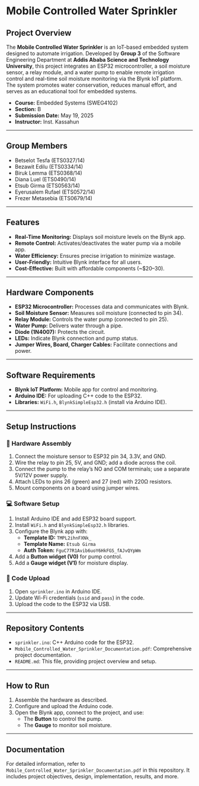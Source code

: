 # Mobile Controlled Water Sprinkler

## Project Overview

The **Mobile Controlled Water Sprinkler** is an IoT-based embedded system designed to automate irrigation. Developed by **Group 3** of the Software Engineering Department at **Addis Ababa Science and Technology University**, this project integrates an ESP32 microcontroller, a soil moisture sensor, a relay module, and a water pump to enable remote irrigation control and real-time soil moisture monitoring via the Blynk IoT platform. The system promotes water conservation, reduces manual effort, and serves as an educational tool for embedded systems.

- **Course:** Embedded Systems (SWEG4102)  
- **Section:** B  
- **Submission Date:** May 19, 2025  
- **Instructor:** Inst. Kassahun

---

## Group Members

- Betselot Tesfa (ETS0327/14)  
- Bezawit Edilu (ETS0334/14)  
- Biruk Lemma (ETS0368/14)  
- Diana Luel (ETS0490/14)  
- Etsub Girma (ETS0563/14)  
- Eyerusalem Rufael (ETS0572/14)  
- Frezer Metasebia (ETS0679/14)

---

## Features

- **Real-Time Monitoring:** Displays soil moisture levels on the Blynk app.  
- **Remote Control:** Activates/deactivates the water pump via a mobile app.  
- **Water Efficiency:** Ensures precise irrigation to minimize wastage.  
- **User-Friendly:** Intuitive Blynk interface for all users.  
- **Cost-Effective:** Built with affordable components (~$20–30).

---

## Hardware Components

- **ESP32 Microcontroller:** Processes data and communicates with Blynk.  
- **Soil Moisture Sensor:** Measures soil moisture (connected to pin 34).  
- **Relay Module:** Controls the water pump (connected to pin 25).  
- **Water Pump:** Delivers water through a pipe.  
- **Diode (1N4007):** Protects the circuit.  
- **LEDs:** Indicate Blynk connection and pump status.  
- **Jumper Wires, Board, Charger Cables:** Facilitate connections and power.

---

## Software Requirements

- **Blynk IoT Platform:** Mobile app for control and monitoring.  
- **Arduino IDE:** For uploading C++ code to the ESP32.  
- **Libraries:** `WiFi.h`, `BlynkSimpleEsp32.h` (install via Arduino IDE).

---

## Setup Instructions

### 🔧 Hardware Assembly

1. Connect the moisture sensor to ESP32 pin 34, 3.3V, and GND.  
2. Wire the relay to pin 25, 5V, and GND; add a diode across the coil.  
3. Connect the pump to the relay’s NO and COM terminals; use a separate 5V/12V power supply.  
4. Attach LEDs to pins 26 (green) and 27 (red) with 220Ω resistors.  
5. Mount components on a board using jumper wires.

### 💻 Software Setup

1. Install Arduino IDE and add ESP32 board support.  
2. Install `WiFi.h` and `BlynkSimpleEsp32.h` libraries.  
3. Configure the Blynk app with:  
   - **Template ID:** `TMPL2ihnFXNk_`  
   - **Template Name:** `Etsub Girma`  
   - **Auth Token:** `FguC77R1Avib6uoY6HkFGS_fAJvQYpWm`  
4. Add a **Button widget (V0)** for pump control.  
5. Add a **Gauge widget (V1)** for moisture display.

### 🔌 Code Upload

1. Open `sprinkler.ino` in Arduino IDE.  
2. Update Wi-Fi credentials (`ssid` and `pass`) in the code.  
3. Upload the code to the ESP32 via USB.

---

## Repository Contents

- `sprinkler.ino`: C++ Arduino code for the ESP32.  
- `Mobile_Controlled_Water_Sprinkler_Documentation.pdf`: Comprehensive project documentation.  
- `README.md`: This file, providing project overview and setup.

---

## How to Run

1. Assemble the hardware as described.  
2. Configure and upload the Arduino code.  
3. Open the Blynk app, connect to the project, and use:
   - The **Button** to control the pump.
   - The **Gauge** to monitor soil moisture.

---

## Documentation

For detailed information, refer to `Mobile_Controlled_Water_Sprinkler_Documentation.pdf` in this repository. It includes project objectives, design, implementation, results, and more.
